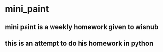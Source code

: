 # mini_paint
## mini paint is a weekly homework given to wisnub
## this is an attempt to do his homework in python

